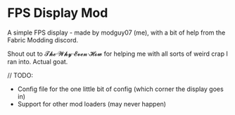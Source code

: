 # FPS Display Mod

A simple FPS display - made by modguy07 (me), with a bit of help from the Fabric Modding discord.

Shout out to 𝓣𝓱𝓮·𝓦𝓱𝔂·𝓔𝓿𝓮𝓷·𝓗𝓸𝔀 for helping me with all sorts of weird crap I ran into. Actual goat.

// TODO:
- Config file for the one little bit of config (which corner the display goes in)
- Support for other mod loaders (may never happen)
